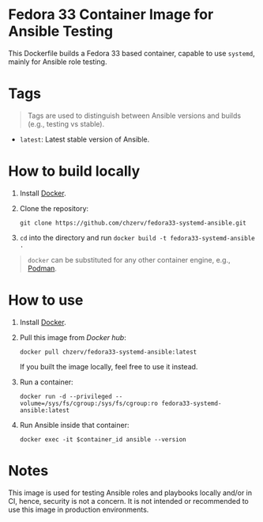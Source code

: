 # Fedora 33 Container Image for Ansible Testing

This Dockerfile builds a Fedora 33 based container, capable to use `systemd`, mainly for Ansible role testing.

# Tags

> Tags are used to distinguish between Ansible versions and builds (e.g., testing vs stable).

- `latest`: Latest stable version of Ansible.

# How to build locally

1. Install [Docker](https://docs.docker.com/engine/install/).
2. Clone the repository: 

   ```shell
   git clone https://github.com/chzerv/fedora33-systemd-ansible.git
   ```
3. `cd` into the directory and run `docker build -t fedora33-systemd-ansible .`

> `docker` can be substituted for any other container engine, e.g., [Podman](https://podman.io/getting-started/installation.html).

# How to use

1. Install [Docker](https://docs.docker.com/engine/install/).

2. Pull this image from _Docker hub_: 

    ```shell
    docker pull chzerv/fedora33-systemd-ansible:latest
    ``` 
    If you built the image locally, feel free to use it instead.

3. Run a container:

   ```shell
   docker run -d --privileged --volume=/sys/fs/cgroup:/sys/fs/cgroup:ro fedora33-systemd-ansible:latest
   ```

4. Run Ansible inside that container:

   ```shell
   docker exec -it $container_id ansible --version
   ```

# Notes

This image is used for testing Ansible roles and playbooks locally and/or in CI, hence, security is not
a concern. It is not intended or recommended to use this image in production environments.
